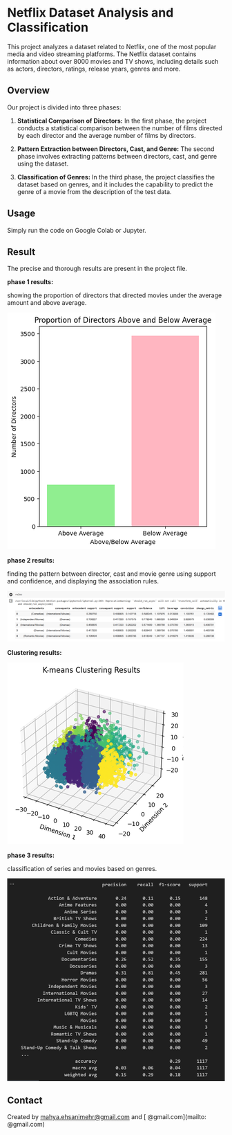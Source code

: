 # Netflix Dataset Analysis and Classification
This project analyzes a dataset related to Netflix, one of the most popular media and video streaming platforms. The Netflix dataset contains information about over 8000 movies and TV shows, including details such as actors, directors, ratings, release years, genres and more.

## Overview
Our project is divided into three phases:

1. **Statistical Comparison of Directors:** In the first phase, the project conducts a statistical comparison between the number of films directed by each director and the average number of films by directors.

2. **Pattern Extraction between Directors, Cast, and Genre:** The second phase involves extracting patterns between directors, cast, and genre using the dataset.

3. **Classification of Genres:** In the third phase, the project classifies the dataset based on genres, and it includes the capability to predict the genre of a movie from the description of the test data.


## Usage
Simply run the code on Google Colab or Jupyter.

## Result
The precise and thorough results are present in the project file.

**phase 1 results:**

showing the proportion of directors that directed movies under the average amount and above average.

![](./phase1.png)


**phase 2 results:**

finding the pattern between director, cast and movie genre using support and confidence, and displaying the association rules.

![](./phase2.png)


**Clustering results:**

![](./kmeans.png)


**phase 3 results:**

classification of series and movies based on genres.

![](./phase3.png)

## Contact
Created by [mahya.ehsanimehr@gmail.com](mailto:mahya.ehsanimehr@gmail.com) and [ @gmail.com](mailto: @gmail.com)
